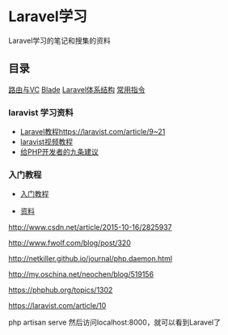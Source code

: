 # Laravel学习

Laravel学习的笔记和搜集的资料

## 目录

[路由与VC](routes.md)
[Blade](blade.md)
[Laravel体系结构](architecture.md)
[常用指令](command.md)

### laravist 学习资料

- [Laravel教程https://laravist.com/article/9~21](https://laravist.com/article/9)
- [laravist视频教程](https://laravist.com/)
- [给PHP开发者的九条建议](https://laravist.com/articles#)

### 入门教程

- [入门教程](http://www.golaravel.com/post/laravel-5-getting-started-part-1/)

- [资料](http://www.cnblogs.com/huangbx/p/Laravel_1.html)

http://www.csdn.net/article/2015-10-16/2825937

http://www.fwolf.com/blog/post/320

http://netkiller.github.io/journal/php.daemon.html

http://my.oschina.net/neochen/blog/519156

https://phphub.org/topics/1302

https://laravist.com/article/10

php artisan serve
然后访问localhost:8000，就可以看到Laravel了